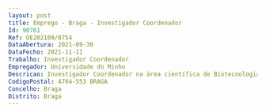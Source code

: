 ```yaml
--- 
layout: post
title: Emprego - Braga - Investigador Coordenador
Id: 90761
Ref: OE202109/0754
DataAbertura: 2021-09-30
DataFecho: 2021-11-11
Trabalho: Investigador Coordenador
Empregador: Universidade do Minho
Descricao: Investigador Coordenador na área científica de Biotecnologia médica
CodigoPostal: 4704-553 BRAGA
Concelho: Braga
Distrito: Braga
--- 
```

